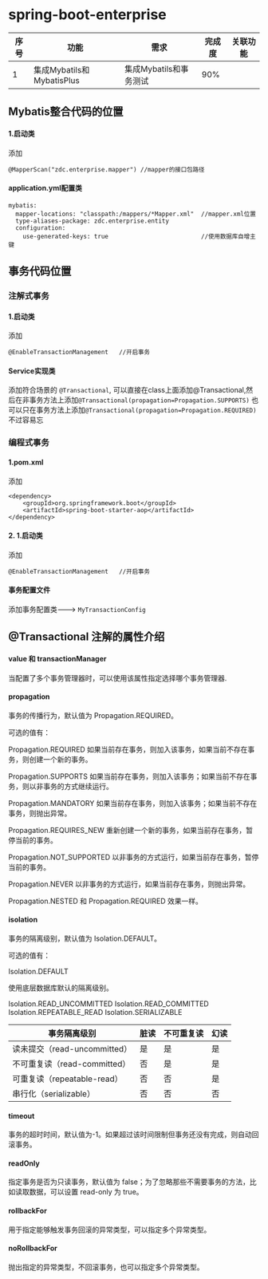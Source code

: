 # spring-boot-enterprise

|序号|功能|需求|完成度|关联功能|
|---|---|---|---|---|
|1|集成Mybatils和MybatisPlus|集成Mybatils和事务测试|90%||



## Mybatis整合代码的位置
#### 1.启动类
添加
```
@MapperScan("zdc.enterprise.mapper") //mapper的接口包路径
```
#### application.yml配置类
```
mybatis:
  mapper-locations: "classpath:/mappers/*Mapper.xml"  //mapper.xml位置
  type-aliases-package: zdc.enterprise.entity         
  configuration:
    use-generated-keys: true                          //使用数据库自增主键
```


## 事务代码位置
### 注解式事务
#### 1.启动类
添加
```
@EnableTransactionManagement   //开启事务
```
#### Service实现类

添加符合场景的 `@Transactional`,
可以直接在class上面添加@Transactional,然后在非事务方法上添加`@Transactional(propagation=Propagation.SUPPORTS)`
也可以只在事务方法上添加`@Transactional(propagation=Propagation.REQUIRED)` 不过容易忘

### 编程式事务
#### 1.pom.xml
添加
```
<dependency>
    <groupId>org.springframework.boot</groupId>
    <artifactId>spring-boot-starter-aop</artifactId>
</dependency>
```
#### 2. 1.启动类
添加
```
@EnableTransactionManagement   //开启事务
```
#### 事务配置文件 
添加事务配置类---> `MyTransactionConfig`






## @Transactional 注解的属性介绍

#### value 和 transactionManager
当配置了多个事务管理器时，可以使用该属性指定选择哪个事务管理器.

#### propagation 
事务的传播行为，默认值为 Propagation.REQUIRED。

可选的值有：

Propagation.REQUIRED
如果当前存在事务，则加入该事务，如果当前不存在事务，则创建一个新的事务。

Propagation.SUPPORTS
如果当前存在事务，则加入该事务；如果当前不存在事务，则以非事务的方式继续运行。

Propagation.MANDATORY
如果当前存在事务，则加入该事务；如果当前不存在事务，则抛出异常。

Propagation.REQUIRES_NEW
重新创建一个新的事务，如果当前存在事务，暂停当前的事务。

Propagation.NOT_SUPPORTED
以非事务的方式运行，如果当前存在事务，暂停当前的事务。

Propagation.NEVER
以非事务的方式运行，如果当前存在事务，则抛出异常。

Propagation.NESTED
和 Propagation.REQUIRED 效果一样。

#### isolation  

事务的隔离级别，默认值为 Isolation.DEFAULT。

可选的值有：

Isolation.DEFAULT

使用底层数据库默认的隔离级别。

Isolation.READ_UNCOMMITTED
Isolation.READ_COMMITTED
Isolation.REPEATABLE_READ
Isolation.SERIALIZABLE

|事务隔离级别|脏读|不可重复读|幻读|
|---|---|---|---|
|读未提交（read-uncommitted）	|是	|是	|是|
|不可重复读（read-committed）	|否	|是	|是|
|可重复读（repeatable-read）	|否	|否	|是|
|串行化（serializable）	|否	|否	|否|

####  timeout
事务的超时时间，默认值为-1。如果超过该时间限制但事务还没有完成，则自动回滚事务。

####  readOnly 
指定事务是否为只读事务，默认值为 false；为了忽略那些不需要事务的方法，比如读取数据，可以设置 read-only 为 true。

#### rollbackFor 
用于指定能够触发事务回滚的异常类型，可以指定多个异常类型。

#### noRollbackFor
抛出指定的异常类型，不回滚事务，也可以指定多个异常类型。

